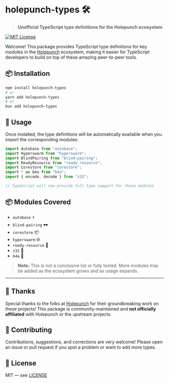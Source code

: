 # holepunch-types 🛠️

> **Unofficial TypeScript type definitions for the Holepunch ecosystem**

[![MIT License](https://img.shields.io/badge/license-MIT-green.svg)](./LICENSE)

Welcome! This package provides TypeScript type definitions for key modules in the [Holepunch](https://holepunch.to) ecosystem, making it easier for TypeScript developers to build on top of these amazing peer-to-peer tools.

## 📦 Installation

```bash
npm install holepunch-types
# or
yarn add holepunch-types
# or
bun add holepunch-types
```

## 🚀 Usage

Once installed, the type definitions will be automatically available when you import the corresponding modules:

```typescript
import Autobase from "autobase";
import Hyperswarm from "hyperswarm";
import BlindPairing from "blind-pairing";
import ReadyResource from "ready-resource";
import Corestore from "corestore";
import * as b4a from "b4a";
import { encode, decode } from "z32";

// TypeScript will now provide full type support for these modules
```

## 📦 Modules Covered

- `autobase` ⚡
- `blind-pairing` 🕶️
- `corestore` 📦
- `hyperswarm` 🌐
- `ready-resource` 🔧
- `z32` 🔢
- `b4a` 🧩

> **Note:** This is not a conclusive list or fully tested. More modules may be added as the ecosystem grows and as usage expands.

---

## 🙏 Thanks

Special thanks to the folks at [Holepunch](https://holepunch.to) for their groundbreaking work on these projects! This package is community-maintained and **not officially affiliated** with Holepunch or the upstream projects.

## 🤝 Contributing

Contributions, suggestions, and corrections are very welcome! Please open an issue or pull request if you spot a problem or want to add more types.

## 📜 License

MIT — see [LICENSE](./LICENSE)
